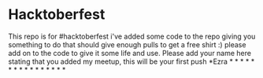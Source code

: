 # Hacktoberfest
This repo is for #hacktoberfest
i've added some code to the repo giving you something to do that should give enough pulls to get a free shirt :)
please add on to the code to give it some life and use.
Please add your name here stating that you added my meetup, this will be your first push
*Ezra
*
*
*
*
*
*
*
*
*
*
*
*
*
*
*
*
